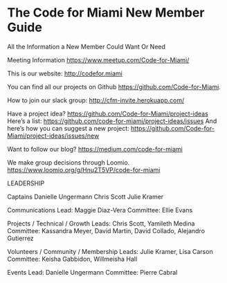 # The Code for Miami New Member Guide
All the Information a New Member Could Want Or Need


Meeting Information https://www.meetup.com/Code-for-Miami/

This is our website: http://codefor.miami

You can find all our projects on Github https://github.com/Code-for-Miami.

How to join our slack group: http://cfm-invite.herokuapp.com/

Have a project idea? https://github.com/Code-for-Miami/project-ideas
Here’s a list: https://github.com/code-for-miami/project-ideas/issues
And here’s how you can suggest a new project: https://github.com/Code-for-Miami/project-ideas/issues/new

Want to follow our blog? https://medium.com/code-for-miami

We make group decisions through Loomio. https://www.loomio.org/g/Hnu2T5VP/code-for-miami


LEADERSHIP

Captains
Danielle Ungermann
Chris Scott
Julie Kramer

Communications
Lead: Maggie Diaz-Vera
Committee: Ellie Evans

Projects / Technical / Growth
Leads: Chris Scott, Yamileth Medina
Committee: Kassandra Meyer, David Martin, David Collado, Alejandro Gutierrez

Volunteers / Community / Membership
Leads: Julie Kramer, Lisa Carson
Committee: Keisha Gabbidon, Willmeisha Hall

Events
Lead: Danielle Ungermann
Committee: Pierre Cabral

